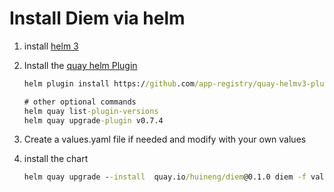 # Install Diem via helm

1. install [helm 3](https://helm.sh/docs/intro/install/)

2. Install the [quay helm Plugin](https://github.com/app-registry/quay-helmv3-plugin)

    ```cmd
    helm plugin install https://github.com/app-registry/quay-helmv3-plugin

    # other optional commands
    helm quay list-plugin-versions
    helm quay upgrade-plugin v0.7.4
    ```

3. Create a values.yaml file if needed and modify with your own values

4. install the chart

    ```cmd
    helm quay upgrade --install  quay.io/huineng/diem@0.1.0 diem -f values_local.yaml
    ```

